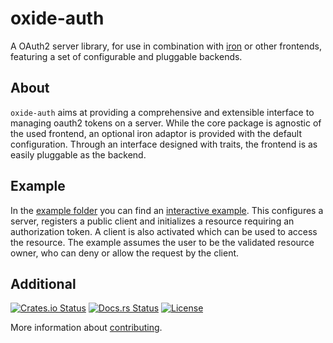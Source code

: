 oxide-auth
==============
A OAuth2 server library, for use in combination with [iron] or other frontends, featuring a set of configurable and pluggable backends.

About
--------------
`oxide-auth` aims at providing a comprehensive and extensible interface to managing oauth2 tokens on a server. While the core package is agnostic of the used frontend, an optional iron adaptor is provided with the default configuration. Through an interface designed with traits, the frontend is as easily pluggable as the backend.

Example
-------------
In the [example folder] you can find an [interactive example]. This configures a server, registers a public client and initializes a resource requiring an authorization token. A client is also activated which can be used to access the resource. The example assumes the user to be the validated resource owner, who can deny or allow the request by the client.

Additional
----------
[![Crates.io Status](https://img.shields.io/crates/v/oxide-auth.svg)](https://crates.io/crates/oxide-auth)
[![Docs.rs Status](https://docs.rs/oxide-auth/badge.svg)](https://docs.rs/oxide-auth/)
[![License](https://img.shields.io/badge/license-MIT-blue.svg)](https://raw.githubusercontent.com/iron/iron/master/LICENSE)

More information about [contributing][CONTRIBUTING].

[iron]: https://github.com/iron/iron
[example folder]: examples/
[interactive example]: examples/authorization_code.rs
[CONTRIBUTING]: docs/CONTRIBUTING.md
